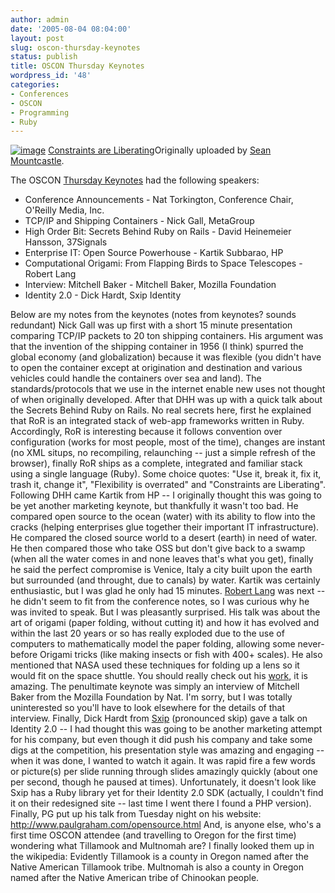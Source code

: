 ```yaml
---
author: admin
date: '2005-08-04 08:04:00'
layout: post
slug: oscon-thursday-keynotes
status: publish
title: OSCON Thursday Keynotes
wordpress_id: '48'
categories:
- Conferences
- OSCON
- Programming
- Ruby
---
```


[![image](http://photos21.flickr.com/32145186_b6eb2b76d1_m.jpg)](http://www.flickr.com/photos/seanm/32145186/ "photo sharing")
[Constraints are
Liberating](http://www.flickr.com/photos/seanm/32145186/)Originally
uploaded by [Sean Mountcastle](http://www.flickr.com/people/seanm/).

The OSCON [Thursday
Keynotes](http://conferences.oreillynet.com/pub/w/38/keynotes.html#thu)
had the following speakers:

-   Conference Announcements - Nat Torkington, Conference Chair,
    O'Reilly Media, Inc.
-   TCP/IP and Shipping Containers - Nick Gall, MetaGroup
-   High Order Bit: Secrets Behind Ruby on Rails - David Heinemeier
    Hansson, 37Signals
-   Enterprise IT: Open Source Powerhouse - Kartik Subbarao, HP
-   Computational Origami: From Flapping Birds to Space Telescopes -
    Robert Lang
-   Interview: Mitchell Baker - Mitchell Baker, Mozilla Foundation
-   Identity 2.0 - Dick Hardt, Sxip Identity

Below are my notes from the keynotes (notes from keynotes? sounds
redundant) Nick Gall was up first with a short 15 minute presentation
comparing TCP/IP packets to 20 ton shipping containers. His argument was
that the invention of the shipping container in 1956 (I think) spurred
the global economy (and globalization) because it was flexible (you
didn't have to open the container except at origination and destination
and various vehicles could handle the containers over sea and land). The
standards/protocols that we use in the internet enable new uses not
thought of when originally developed. After that DHH was up with a quick
talk about the Secrets Behind Ruby on Rails. No real secrets here, first
he explained that RoR is an integrated stack of web-app frameworks
written in Ruby. Accordingly, RoR is interesting because it follows
convention over configuration (works for most people, most of the time),
changes are instant (no XML situps, no recompiling, relaunching -- just
a simple refresh of the browser), finally RoR ships as a complete,
integrated and familiar stack using a single language (Ruby). Some
choice quotes: "Use it, break it, fix it, trash it, change it",
"Flexibility is overrated" and "Constraints are Liberating". Following
DHH came Kartik from HP -- I originally thought this was going to be yet
another marketing keynote, but thankfully it wasn't too bad. He compared
open source to the ocean (water) with its ability to flow into the
cracks (helping enterprises glue together their important IT
infrastructure). He compared the closed source world to a desert (earth)
in need of water. He then compared those who take OSS but don't give
back to a swamp (when all the water comes in and none leaves that's what
you get), finally he said the perfect compromise is Venice, Italy a city
built upon the earth but surrounded (and throught, due to canals) by
water. Kartik was certainly enthusiastic, but I was glad he only had 15
minutes. [Robert
Lang](http://conferences.oreillynet.com/cs/os2005/view/e_spkr/2218) was
next -- he didn't seem to fit from the conference notes, so I was
curious why he was invited to speak. But I was pleasantly surprised. His
talk was about the art of origami (paper folding, without cutting it)
and how it has evolved and within the last 20 years or so has really
exploded due to the use of computers to mathematically model the paper
folding, allowing some never-before Origami tricks (like making insects
or fish with 400+ scales). He also mentioned that NASA used these
techniques for folding up a lens so it would fit on the space shuttle.
You should really check out his [work](http://www.langorigami.com/), it
is amazing. The penultimate keynote was simply an interview of Mitchell
Baker from the Mozilla Foundation by Nat. I'm sorry, but I was totally
uninterested so you'll have to look elsewhere for the details of that
interview. Finally, Dick Hardt from [Sxip](http://www.sxip.com/)
(pronounced skip) gave a talk on Identity 2.0 -- I had thought this was
going to be another marketing attempt for his company, but even though
it did push his company and take some digs at the competition, his
presentation style was amazing and engaging -- when it was done, I
wanted to watch it again. It was rapid fire a few words or picture(s)
per slide running through slides amazingly quickly (about one per
second, though he paused at times). Unfortunately, it doesn't look like
Sxip has a Ruby library yet for their Identity 2.0 SDK (actually, I
couldn't find it on their redesigned site -- last time I went there I
found a PHP version). Finally, PG put up his talk from Tuesday night on
his website: http://www.paulgraham.com/opensource.html And, is anyone
else, who's a first time OSCON attendee (and travelling to Oregon for
the first time) wondering what Tillamook and Multnomah are? I finally
looked them up in the wikipedia: Evidently Tillamook is a county in
Oregon named after the Native American Tillamook tribe. Multnomah is
also a county in Oregon named after the Native American tribe of
Chinookan people.
